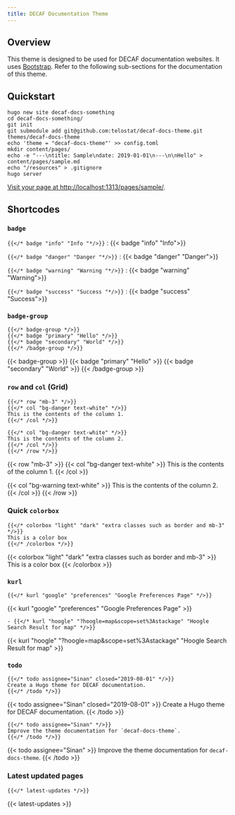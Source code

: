 ```yaml
---
title: DECAF Documentation Theme
---
```


## Overview

This theme is designed to be used for DECAF documentation websites. It
uses [Bootstrap](https://getbootstrap.com). Refer to the following
sub-sections for the documentation of this theme.

## Quickstart

```
hugo new site decaf-docs-something
cd decaf-docs-something/
git init
git submodule add git@github.com:telostat/decaf-docs-theme.git themes/decaf-docs-theme
echo 'theme = "decaf-docs-theme"' >> config.toml
mkdir content/pages/
echo -e "---\ntitle: Sample\ndate: 2019-01-01\n---\n\nHello" > content/pages/sample.md
echo "/resources" > .gitignore
hugo server
```

[Visit your page at http://localhost:1313/pages/sample/](http://localhost:1313/pages/sample/).

## Shortcodes

### `badge`

`{{</* badge "info" "Info "*/>}}`
: {{< badge "info" "Info">}}

`{{</* badge "danger" "Danger "*/>}}`
: {{< badge "danger" "Danger">}}

`{{</* badge "warning" "Warning "*/>}}`
: {{< badge "warning" "Warning">}}

`{{</* badge "success" "Success "*/>}}`
: {{< badge "success" "Success">}}

### `badge-group`

```
{{</* badge-group */>}}
{{</* badge "primary" "Hello" */>}}
{{</* badge "secondary" "World" */>}}
{{</* /badge-group */>}}
```

{{< badge-group >}}
{{< badge "primary" "Hello" >}}
{{< badge "secondary" "World" >}}
{{< /badge-group >}}

### `row` and `col` (Grid)

```
{{</* row "mb-3" */>}}
{{</* col "bg-danger text-white" */>}}
This is the contents of the column 1.
{{</* /col */>}}

{{</* col "bg-danger text-white" */>}}
This is the contents of the column 2.
{{</* /col */>}}
{{</* /row */>}}
```

{{< row "mb-3" >}}
{{< col "bg-danger text-white" >}}
This is the contents of the column 1.
{{< /col >}}

{{< col "bg-warning text-white" >}}
This is the contents of the column 2.
{{< /col >}}
{{< /row >}}


### Quick `colorbox`

```
{{</* colorbox "light" "dark" "extra classes such as border and mb-3" */>}}
This is a color box
{{</* /colorbox */>}}
```

{{< colorbox "light" "dark" "extra classes such as border and mb-3" >}}
This is a color box
{{< /colorbox >}}

### `kurl`

```
{{</* kurl "google" "preferences" "Google Preferences Page" */>}}
```

{{< kurl "google" "preferences" "Google Preferences Page" >}}

```
- {{</* kurl "hoogle" "?hoogle=map&scope=set%3Astackage" "Hoogle Search Result for map" */>}}
```

{{< kurl "hoogle" "?hoogle=map&scope=set%3Astackage" "Hoogle Search Result for map" >}}

### `todo`

```
{{</* todo assignee="Sinan" closed="2019-08-01" */>}}
Create a Hugo theme for DECAF documentation.
{{</* /todo */>}}
```

{{< todo assignee="Sinan" closed="2019-08-01" >}}
Create a Hugo theme for DECAF documentation.
{{< /todo >}}

```
{{</* todo assignee="Sinan" */>}}
Improve the theme documentation for `decaf-docs-theme`.
{{</* /todo */>}}
```

{{< todo assignee="Sinan" >}}
Improve the theme documentation for `decaf-docs-theme`.
{{< /todo >}}


### Latest updated pages

```
{{</* latest-updates */>}}
```

{{< latest-updates >}}
